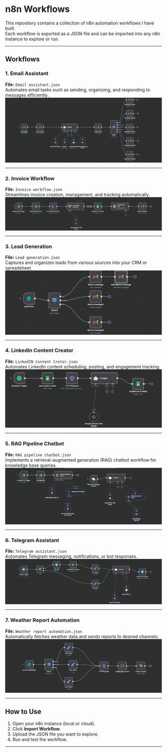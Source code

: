 # n8n Workflows 

This repository contains a collection of n8n automation workflows I have built.  
Each workflow is exported as a JSON file and can be imported into any n8n instance to explore or run.

---

## Workflows

### 1. Email Assistant

**File:** `Email assistant.json`  
Automates email tasks such as sending, organizing, and responding to messages efficiently.  
![Email Assistant Workflow](assets/Email.png)

---

### 2. Invoice Workflow

**File:** `Invoice workflow.json`  
Streamlines invoice creation, management, and tracking automatically.  
![Invoice Workflow](assets/Invoice.png)

---

### 3. Lead Generation

**File:** `Lead generation.json`  
Captures and organizes leads from various sources into your CRM or spreadsheet.  
![Lead Generation Workflow](assets/Lead.png)

---

### 4. LinkedIn Content Creator

**File:** `LinkedIN Content Cretor.json`  
Automates LinkedIn content scheduling, posting, and engagement tracking.  
![LinkedIn Content Creator Workflow](assets/Linkedin.png)

---

### 5. RAG Pipeline Chatbot

**File:** `RAG pipeline chatbot.json`  
Implements a retrieval-augmented generation (RAG) chatbot workflow for knowledge base queries.  
![RAG Pipeline Chatbot Workflow](assets/RAG.png)

---

### 6. Telegram Assistant

**File:** `Telegram assistant.json`  
Automates Telegram messaging, notifications, or bot responses.  
![Telegram Assistant Workflow](assets/tg.png)

---

### 7. Weather Report Automation

**File:** `Weather report automation.json`  
Automatically fetches weather data and sends reports to desired channels.  
![Weather Report Automation Workflow](assets/Weather.png)

---

## How to Use

1. Open your n8n instance (local or cloud).
2. Click **Import Workflow**.
3. Upload the JSON file you want to explore.
4. Run and test the workflow.

---
